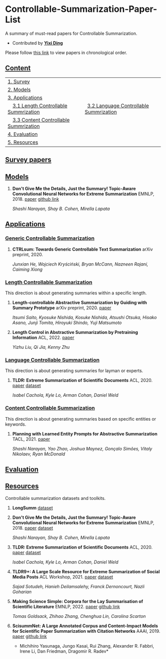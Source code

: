 # Controllable-Summarization-Paper-List

A summary of must-read papers for Controllable Summarization.

- Contributed by **[Yixi Ding](https://github.com/dyxohjl666)**

Please follow [this link](./README_by_year.md) to view papers in chronological order. 

## [Content](#content)

<table>
<tr><td colspan="2"><a href="#survey-papers">1. Survey</a></td></tr> 
<tr><td colspan="2"><a href="#models">2. Models</a></td></tr>

<tr><td colspan="2"><a href="#applications">3. Applications</a></td></tr> 
<tr>
    <td>&emsp;<a href="#length-controllable-summ">3.1 Length Controllable Summrization</a></td>
    <td>&ensp;<a href="#language-controllable-summ">3.2 Language Controllable Summrization</a></td>
</tr> 
<tr>
    <td>&emsp;<a href="#content-controllable-summ">3.3 Content Controllable Summrization</a></td>
</tr>

<tr><td colspan="2"><a href="#evaluation">4. Evaluation</a></td></tr>
<tr><td colspan="2"><a href="#resources">5. Resources</a></td></tr>
</table>

## [Survey papers](#content)

## [Models](#content)   

1. **Don't Give Me the Details, Just the Summary! Topic-Aware Convolutional Neural Networks for Extreme Summarization** EMNLP, 2018. 
[paper](https://paperswithcode.com/paper/dont-give-me-the-details-just-the-summary)
[github link](https://github.com/EdinburghNLP/XSum)

   *Shashi Narayan, Shay B. Cohen, Mirella Lapata*

## [Applications](#applications)

### [Generic Controllable Summarization](#generic-controllable-summ)

1. **CTRLsum: Towards Generic Controllable Text Summarization** arXiv preprint, 2020.

   *Junxian He, Wojciech Kryściński, Bryan McCann, Nazneen Rajani, Caiming Xiong*

### [Length Controllable Summarization](#length-controllable-summ)

This direction is about generating summaries within a specific length.

1. **Length-controllable Abstractive Summarization by Guiding with Summary Prototype** arXiv preprint, 2020. [paper](https://arxiv.org/abs/2001.07331)
   
   *Itsumi Saito, Kyosuke Nishida, Kosuke Nishida, Atsushi Otsuka, Hisako Asano, Junji Tomita, Hiroyuki Shindo, Yuji Matsumoto*

2. **Length Control in Abstractive Summarization by Pretraining Information** ACL, 2022. [paper](https://aclanthology.org/2022.acl-long.474/)

    *Yizhu Liu, Qi Jia, Kenny Zhu*
    
### [Language Controllable Summarization](#language-controllable-summ)

This direction is about generating summaries for layman or experts.

1. **TLDR: Extreme Summarization of Scientific Documents** ACL, 2020. 
[paper](https://aclanthology.org/2020.findings-emnlp.428/)
[dataset](https://github.com/allenai/scitldr)

    *Isabel Cachola, Kyle Lo, Arman Cohan, Daniel Weld*

### [Content Controllable Summarization](#content-controllable-summ)

This direction is about generating summaries based on specific entities or keywords.

1. **Planning with Learned Entity Prompts for Abstractive Summarization** TACL, 2021. [paper](https://aclanthology.org/2021.tacl-1.88/)

    *Shashi Narayan, Yao Zhao, Joshua Maynez, Gonçalo Simões, Vitaly Nikolaev, Ryan McDonald*


## [Evaluation](#evaluation)



## [Resources](#resources)

Controllable summarization datasets and toolkits. 

1. **LongSumm** [dataset](https://github.com/guyfe/LongSumm)

2. **Don't Give Me the Details, Just the Summary! Topic-Aware Convolutional Neural Networks for Extreme Summarization** EMNLP, 2018. 
[paper](https://paperswithcode.com/paper/dont-give-me-the-details-just-the-summary)
[dataset](https://github.com/EdinburghNLP/XSum)

   *Shashi Narayan, Shay B. Cohen, Mirella Lapata*

3. **TLDR: Extreme Summarization of Scientific Documents** ACL, 2020. 
[paper](https://aclanthology.org/2020.findings-emnlp.428/)
[dataset](https://github.com/allenai/scitldr)

    *Isabel Cachola, Kyle Lo, Arman Cohan, Daniel Weld*
    
4. **TLDR9+: A Large Scale Resource for Extreme Summarization of Social Media Posts** ACL Workshop, 2021.
[paper](https://aclanthology.org/2021.newsum-1.15/)
[dataset](https://github.com/sajastu/reddit_collector)

   *Sajad Sotudeh, Hanieh Deilamsalehy, Franck Dernoncourt, Nazli Goharian*
   
5. **Making Science Simple: Corpora for the Lay Summarisation of Scientific Literature** EMNLP, 2022.
[paper](https://arxiv.org/abs/2210.09932)
[github link](https://github.com/tgoldsack1/corpora_for_lay_summarisation)

   *Tomas Goldsack, Zhihao Zhang, Chenghua Lin, Carolina Scarton*
   
6. **ScisummNet: A Large Annotated Corpus and Content-Impact Models for Scientific Paper Summarization with Citation Networks** AAAI, 2019.
[paper](https://arxiv.org/abs/1909.01716?context=cs.IR)
[github link](https://github.com/WING-NUS/scisumm-corpus)

   * Michihiro Yasunaga, Jungo Kasai, Rui Zhang, Alexander R. Fabbri, Irene Li, Dan Friedman, Dragomir R. Radev*